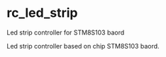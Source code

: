 # rc_led_strip
Led strip controller for STM8S103 baord

Led strip controller based on chip STM8S103 baord.
